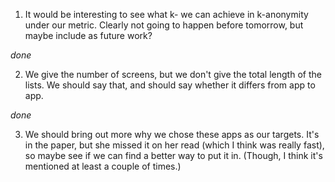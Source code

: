 1. It would be interesting to see what k- we can achieve in
k-anonymity under our metric. Clearly not going to happen before
tomorrow, but maybe include as future work?

*done*

2. We give the number of screens, but we don't give the total length
of the lists. We should say that, and should say whether it differs
from app to app.

*done*

3. We should bring out more why we chose these apps as our
targets. It's in the paper, but she missed it on her read (which I
think was really fast), so maybe see if we can find a better way to
put it in. (Though, I think it's mentioned at least a couple of
times.)
